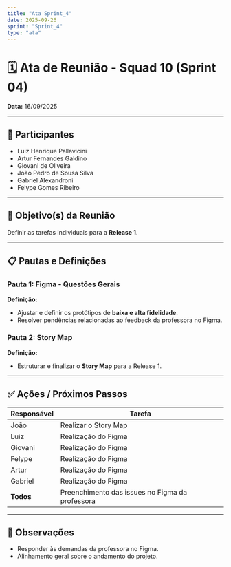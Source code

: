 ```yaml
---
title: "Ata Sprint_4"
date: 2025-09-26
sprint: "Sprint_4"
type: "ata"
---
```


# 🗓 Ata de Reunião - Squad 10 (Sprint 04)  
**Data:** 16/09/2025  

---

## 👥 Participantes
- Luiz Henrique Pallavicini  
- Artur Fernandes Galdino  
- Giovani de Oliveira  
- João Pedro de Sousa Silva  
- Gabriel Alexandroni  
- Felype Gomes Ribeiro  

---

## 🎯 Objetivo(s) da Reunião  
Definir as tarefas individuais para a **Release 1**.  

---

## 📋 Pautas e Definições  

### **Pauta 1:** Figma - Questões Gerais  
**Definição:**  
- Ajustar e definir os protótipos de **baixa e alta fidelidade**.  
- Resolver pendências relacionadas ao feedback da professora no Figma.  

### **Pauta 2:** Story Map  
**Definição:**  
- Estruturar e finalizar o **Story Map** para a Release 1.  

---

## ✅ Ações / Próximos Passos  
| Responsável    | Tarefa                              |
|----------------|-------------------------------------|
| João           | Realizar o Story Map                |
| Luiz           | Realização do Figma                 |
| Giovani        | Realização do Figma                 |
| Felype         | Realização do Figma                 |
| Artur          | Realização do Figma                 |
| Gabriel        | Realização do Figma                 |
| **Todos**      | Preenchimento das issues no Figma da professora |

---

## 📝 Observações  
- Responder às demandas da professora no Figma.  
- Alinhamento geral sobre o andamento do projeto.  
